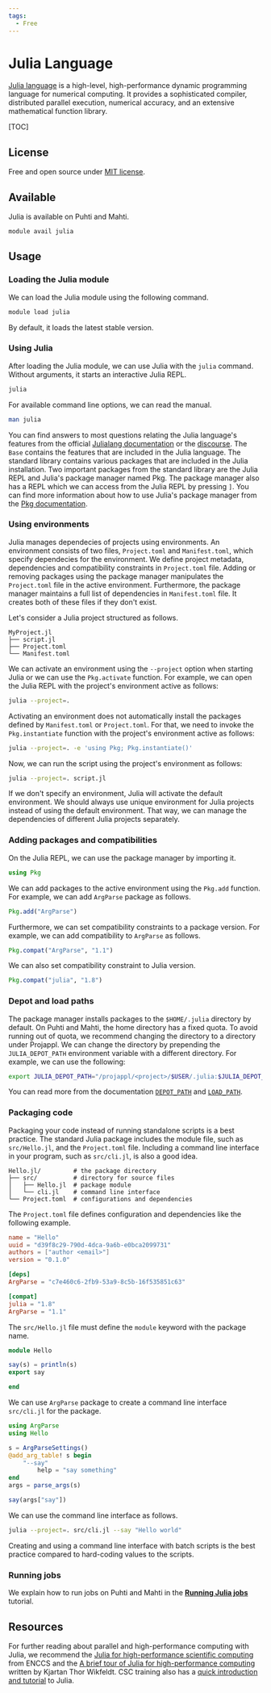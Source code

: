 ```yaml
---
tags:
  - Free
---
```


# Julia Language
[Julia language](https://julialang.org) is a high-level, high-performance dynamic programming language for numerical computing.
It provides a sophisticated compiler, distributed parallel execution, numerical accuracy, and an extensive mathematical function library.

[TOC]


## License
Free and open source under [MIT license](https://github.com/JuliaLang/julia/blob/master/LICENSE.md).


## Available
Julia is available on Puhti and Mahti.

```bash
module avail julia
```


## Usage
### Loading the Julia module
We can load the Julia module using the following command.

```bash
module load julia
```

By default, it loads the latest stable version.


### Using Julia
After loading the Julia module, we can use Julia with the `julia` command.
Without arguments, it starts an interactive Julia REPL.

```bash
julia
```

For available command line options, we can read the manual.

```sh
man julia
```

You can find answers to most questions relating the Julia language's features from the official [Julialang documentation](https://docs.julialang.org) or the [discourse](https://discourse.julialang.org/).
The `Base` contains the features that are included in the Julia language.
The standard library contains various packages that are included in the Julia installation.
Two important packages from the standard library are the Julia REPL and Julia's package manager named Pkg.
The package manager also has a REPL which we can access from the Julia REPL by pressing `]`.
You can find more information about how to use Julia's package manager from the [Pkg documentation](https://pkgdocs.julialang.org/v1/).


### Using environments
Julia manages dependecies of projects using environments.
An environment consists of two files, `Project.toml` and `Manifest.toml`, which specify dependecies for the environment.
We define project metadata, dependencies and compatibility constraints in `Project.toml` file.
Adding or removing packages using the package manager manipulates the `Project.toml` file in the active environment.
Furthermore, the package manager maintains a full list of dependencies in `Manifest.toml` file.
It creates both of these files if they don't exist.

Let's consider a Julia project structured as follows.

```
MyProject.jl
├── script.jl
├── Project.toml
└── Manifest.toml
```

We can activate an environment using the `--project` option when starting Julia or we can use the `Pkg.activate` function.
For example, we can open the Julia REPL with the project's environment active as follows:

```bash
julia --project=.
```

Activating an environment does not automatically install the packages defined by `Manifest.toml` or `Project.toml`.
For that, we need to invoke the `Pkg.instantiate` function with the project's environment active as follows:

```bash
julia --project=. -e 'using Pkg; Pkg.instantiate()'
```

Now, we can run the script using the project's environment as follows:

```bash
julia --project=. script.jl
```

If we don't specify an environment, Julia will activate the default environment.
We should always use unique environment for Julia projects instead of using the default environment.
That way, we can manage the dependencies of different Julia projects separately.


### Adding packages and compatibilities
On the Julia REPL, we can use the package manager by importing it.

```julia
using Pkg
```

We can add packages to the active environment using the `Pkg.add` function.
For example, we can add `ArgParse` package as follows.

```julia
Pkg.add("ArgParse")
```

Furthermore, we can set compatibility constraints to a package version.
For example, we can add compatibility to `ArgParse` as follows.

```julia
Pkg.compat("ArgParse", "1.1")
```

We can also set compatibility constraint to Julia version.

```julia
Pkg.compat("julia", "1.8")
```


### Depot and load paths
The package manager installs packages to the `$HOME/.julia` directory by default.
On Puhti and Mahti, the home directory has a fixed quota.
To avoid running out of quota, we recommend changing the directory to a directory under Projappl.
We can change the directory by prepending the `JULIA_DEPOT_PATH` environment variable with a different directory.
For example, we can use the following:

```bash
export JULIA_DEPOT_PATH="/projappl/<project>/$USER/.julia:$JULIA_DEPOT_PATH"
```

You can read more from the documentation [`DEPOT_PATH`](https://docs.julialang.org/en/v1/base/constants/#Base.DEPOT_PATH) and [`LOAD_PATH`](https://docs.julialang.org/en/v1/base/constants/#Base.LOAD_PATH).


### Packaging code
Packaging your code instead of running standalone scripts is a best practice.
The standard Julia package includes the module file, such as `src/Hello.jl`, and the `Project.toml` file.
Including a command line interface in your program, such as `src/cli.jl`, is also a good idea.

```text
Hello.jl/         # the package directory
├── src/          # directory for source files
│   ├── Hello.jl  # package module
│   └── cli.jl    # command line interface
└── Project.toml  # configurations and dependencies
```

The `Project.toml` file defines configuration and dependencies like the following example.

```toml
name = "Hello"
uuid = "d39f8c29-790d-4dca-9a6b-e0bca2099731"
authors = ["author <email>"]
version = "0.1.0"

[deps]
ArgParse = "c7e460c6-2fb9-53a9-8c5b-16f535851c63"

[compat]
julia = "1.8"
ArgParse = "1.1"
```

The `src/Hello.jl` file must define the `module` keyword with the package name.

```julia
module Hello

say(s) = println(s)
export say

end
```

We can use `ArgParse` package to create a command line interface `src/cli.jl` for the package.

```julia
using ArgParse
using Hello

s = ArgParseSettings()
@add_arg_table! s begin
    "--say"
        help = "say something"
end
args = parse_args(s)

say(args["say"])
```

We can use the command line interface as follows.

```bash
julia --project=. src/cli.jl --say "Hello world"
```

Creating and using a command line interface with batch scripts is the best practice compared to hard-coding values to the scripts.


### Running jobs
We explain how to run jobs on Puhti and Mahti in the [**Running Julia jobs**](../support/tutorials/julia.md) tutorial.


## Resources
For further reading about parallel and high-performance computing with Julia, we recommend the [Julia for high-performance scientific computing](https://enccs.github.io/Julia-for-HPC) from ENCCS and the [A brief tour of Julia for high-performance computing](https://forem.julialang.org/wikfeldt/a-brief-tour-of-julia-for-high-performance-computing-5deb) written by Kjartan Thor Wikfeldt.
CSC training also has a [quick introduction and tutorial](https://github.com/csc-training/julia-introduction) to Julia.
